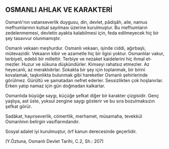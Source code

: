 ## OSMANLI AHLAK VE KARAKTERİ

Osmanlı'nın vatanseverlik duygusu, din, devlet, pâdişâh, aile, namus mefhumlarının kutsal sayılması üzerine kurulmuştur. Bu mefhumların zedelenmemesi, devletin ayakta kalabilmesi için, feda edilmeyecek hiç bir şey tasavvur olunmamıştır.

Osmanlı vekaarı meşhurdur. Osmanlı vekaarı, işinde ciddi, ağırbaşlı, mütevazidir. Vekaarın kibir ve azametle hiç bir ilgisi yoktur. Osmanlılar vakur, terbiyeli, edebli bir millettir. Terbiye ve nezaket kaidelerini hiç ihmal et­mezler. Huzur ve sükuna düşkündürler. Kimseyi rahat­sız etmezler. Az heyecanlı, az meraklıdırlar. Sokakta bir şey için toplanmak, bir birini kovalamak, taşkınlıkta bu­lunmak gibi hareketler Osmanlı şehirlerinde görülmez. Gürültü ve şamatadan nefret ederler. Sessizlikten çok hoşlanırlar. Erken yatıp namaz için gün doğmadan kal­karlar.

Osmanlıda büyüğe saygı, küçüğe şefkat diğer bir ka­rakter çizgisidir. Genç yaşlıya, ast üste, yoksul zengine saygı gösterir ve bu sıra bozulmaksızın şefkat görür.

Sadâkat, hayırseverlik, cömertlik, merhamet, müsa­maha, tevekkül Osmanlının belirgin vasıflarındandır.

Sosyal adalet iyi kurulmuştur, örf kanun derecesinde geçerlidir.

(Y.Öztuna, Osmanlı Devlet Tarihi, C.2, Sh.: 207)
